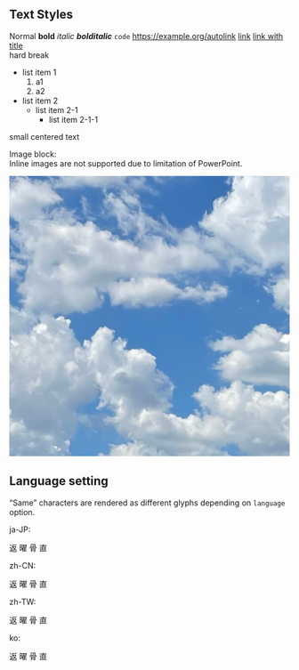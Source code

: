 ## Text Styles

<?plotance rows: 1:1:64px:64px ?>

<?plotance body_font_scale: 0.6 ?>

Normal **bold** _italic_ **_bolditalic_** `code` <https://example.org/autolink>
[link](https://example.org)
[link with title](https://example.org/link_with_title "foo")\
hard break

- list item 1
  1. a1
  2. a2
- list item 2
  - list item 2-1
    - list item 2-1-1

<?plotance
  body_font_scale: 0.3
  body_horizontal_align: center
  body_vertical_align: center
?>

small centered text

<?plotance columns: 1:1 ?>

<?plotance
 body_font_scale: 0.6
 body_horizontal_align: right
?>

Image block:\
Inline images are not supported due to limitation of PowerPoint.

![Sky Clouds](image.jpg)

## Language setting

<?plotance body_horizontal_align: left ?>

<?plotance rows: 2:1:1:1:1 ?>

“Same” characters are rendered as different glyphs depending on `language`
option.

<?plotance columns: 200px:1 ?>

<?plotance language: ja-JP ?>

ja-JP:

返 曜 骨 直

<?plotance language: zh-CN ?>

zh-CN:

返 曜 骨 直

<?plotance language: zh-TW ?>

zh-TW:

返 曜 骨 直

<?plotance language: ko ?>

ko:

返 曜 骨 直
